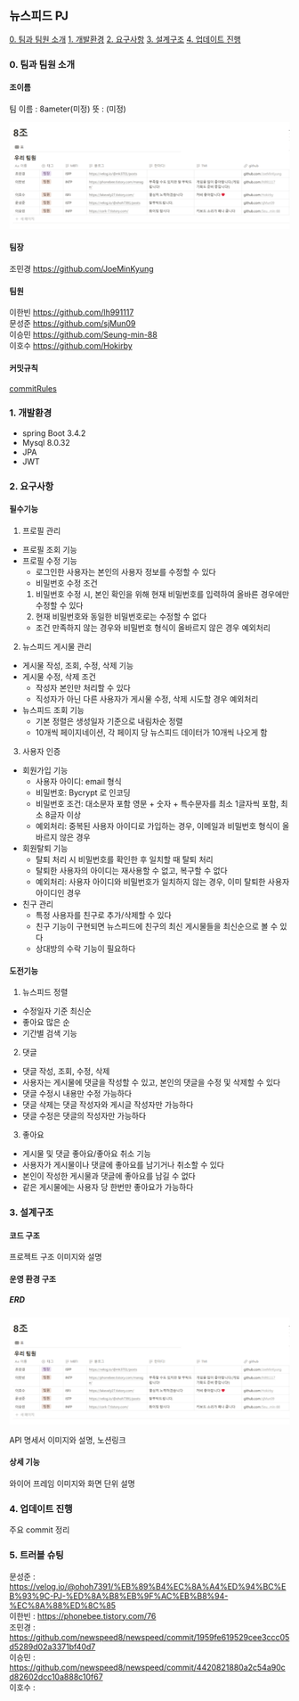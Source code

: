 ## 뉴스피드 PJ

[0. 팀과 팀원 소개](#0-팀과-팀원-소개)
[1. 개발환경](#1-개발환경)
[2. 요구사항](#2-요구사항)
[3. 설계구조](#3-설계구조)
[4. 업데이트 진행](#4-업데이트-진행)

### 0. 팀과 팀원 소개

#### 조이름

팀 이름 : 8ameter(미정)
뜻 : (미정)

![teamImage](newspeed/image/team8.png)

#### 팀장

조민경 https://github.com/JoeMinKyung

#### 팀원

이한빈 https://github.com/lh991117<br>
문성준 https://github.com/sjMun09<br>
이승민 https://github.com/Seung-min-88<br>
이호수 https://github.com/Hokirby

#### 커밋규칙

[commitRules](newspeed/image/commitRules.png)

### 1. 개발환경

- spring Boot 3.4.2
- Mysql 8.0.32
- JPA
- JWT


### 2. 요구사항

#### 필수기능

1. 프로필 관리
+ 프로필 조회 기능 
+ 프로필 수정 기능
  + 로그인한 사용자는 본인의 사용자 정보를 수정할 수 있다
  + 비밀번호 수정 조건
  1. 비밀번호 수정 시, 본인 확인을 위해 현재 비밀번호를 입력하여 올바른 경우에만 수정할 수 있다
  2. 현재 비밀번호와 동일한 비밀번호로는 수정할 수 없다
  + 조건 만족하지 않는 경우와 비밀번호 형식이 올바르지 않은 경우 예외처리

2. 뉴스피드 게시물 관리
+ 게시물 작성, 조회, 수정, 삭제 기능
+ 게시물 수정, 삭제 조건
  + 작성자 본인만 처리할 수 있다
  + 직성자가 아닌 다른 사용자가 게시물 수정, 삭제 시도할 경우 예외처리
+ 뉴스피드 조회 기능
  + 기본 정렬은 생성일자 기준으로 내림차순 정렬
  + 10개씩 페이지네이션, 각 페이지 당 뉴스피드 데이터가 10개씩 나오게 함

3. 사용자 인증
+ 회원가입 기능
  + 사용자 아이디: email 형식
  + 비밀번호: Bycrypt 로 인코딩
  + 비밀번호 조건: 대소문자 포함 영문 + 숫자 + 특수문자를 최소 1글자씩 포함, 최소 8글자 이상
  + 예외처리: 중복된 사용자 아이디로 가입하는 경우, 이메일과 비밀번호 형식이 올바르지 않은 경우
+ 회원탈퇴 기능
  + 탈퇴 처리 시 비밀번호를 확인한 후 일치할 때 탈퇴 처리
  + 탈퇴한 사용자의 아이디는 재사용할 수 없고, 복구할 수 없다
  + 예외처리: 사용자 아이디와 비밀번호가 일치하지 않는 경우, 이미 탈퇴한 사용자 아이디인 경우
+ 친구 관리
  + 특정 사용자를 친구로 추가/삭제할 수 있다
  + 친구 기능이 구현되면 뉴스피드에 친구의 최신 게시물들을 최신순으로 볼 수 있다
  + 상대방의 수락 기능이 필요하다

#### 도전기능

1. 뉴스피드 정렬
+ 수정일자 기준 최신순
+ 좋아요 많은 순
+ 기간별 검색 기능

2. 댓글
+ 댓글 작성, 조회, 수정, 삭제
+ 사용자는 게시물에 댓글을 작성할 수 있고, 본인의 댓글을 수정 및 삭제할 수 있다
+ 댓글 수정시 내용만 수정 가능하다
+ 댓글 삭제는 댓글 작성자와 게시글 작성자만 가능하다
+ 댓글 수정은 댓글의 작성자만 가능하다

3. 좋아요
+ 게시물 및 댓글 좋아요/좋아요 취소 기능
+ 사용자가 게시물이나 댓글에 좋아요를 남기거나 취소할 수 있다
+ 본인이 작성한 게시물과 댓글에 좋아요를 남길 수 없다
+ 같은 게시물에는 사용자 당 한번만 좋아요가 가능하다

### 3. 설계구조

#### 코드 구조

프로젝트 구조 이미지와 설명

#### 운영 환경 구조

##### ERD
![ERD](newspeed/image/team8.png)

API 명세서 이미지와 설명, 노션링크

#### 상세 기능

와이어 프레임 이미지와 화면 단위 설명

### 4. 업데이트 진행

주요 commit 정리

### 5. 트러블 슈팅
문성준 : https://velog.io/@ohoh7391/%EB%89%B4%EC%8A%A4%ED%94%BC%EB%93%9C-PJ-%ED%8A%B8%EB%9F%AC%EB%B8%94-%EC%8A%88%ED%8C%85 <br>
이한빈 : https://phonebee.tistory.com/76  <br>
조민경 : https://github.com/newspeed8/newspeed/commit/1959fe619529cee3ccc05d5289d02a3371bf40d7  <br>
이승민 : https://github.com/newspeed8/newspeed/commit/4420821880a2c54a90cd82602dcc10a888c10f67  <br>
이호수 :  <br>

